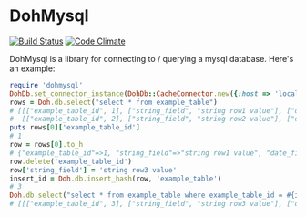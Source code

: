 DohMysql
========

[![Build Status](https://travis-ci.org/atpsoft/dohmysql.png)](https://travis-ci.org/atpsoft/dohmysql)
[![Code Climate](https://codeclimate.com/github/atpsoft/dohmysql.png)](https://codeclimate.com/github/atpsoft/dohmysql)

DohMysql is a library for connecting to / querying a mysql database.  Here's an example:

``` ruby
require 'dohmysql'
DohDb.set_connector_instance(DohDb::CacheConnector.new({:host => 'localhost', :username => 'username', :password => 'password', :database => 'testdb'}))
rows = Doh.db.select("select * from example_table")
# [[["example_table_id", 1], ["string_field", "string row1 value"], ["date_field", #<DateTime row1 value here>]],
#  [["example_table_id", 2], ["string_field", "string row2 value"], ["date_field", #<DateTime row2 value here>]]]
puts rows[0]['example_table_id']
# 1
row = rows[0].to_h
# {"example_table_id"=>1, "string_field"=>"string row1 value", "date_field"=>#<DateTime row1 value here>}
row.delete('example_table_id')
row['string_field'] = 'string row3 value'
insert_id = Doh.db.insert_hash(row, 'example_table')
# 3
Doh.db.select("select * from example_table where example_table_id = #{insert_id}")
# [[["example_table_id", 3], ["string_field", "string row3 value"], ["date_field", #<DateTime row1 value here>]]]

```
